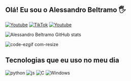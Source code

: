 ## Olá! Eu sou o Alessandro Beltramo 🖐️


[![Youtube](https://img.shields.io/badge/YouTube-FF0000?style=for-the-badge&logo=youtube&logoColor=white)](https://www.youtube.com/@overclockperformance)
[![TikTok](https://img.shields.io/badge/TikTok-000000?style=for-the-badge&logo=TikTok&logoColor=white)](https://www.tiktok.com/@beltramossm?lang=pt-BR)
[![Youtube](https://img.shields.io/badge/LinkedIn-0077B5?style=for-the-badge&logo=LinkedIn&logoColor=white)](https://www.linkedin.com/in/alessandro-beltramo/)

![Alessandro Beltramo GitHub stats](https://github-readme-stats.vercel.app/api?username=Alebeltramo&show_icons=true&theme=dracula&count_private=true)

![code-ezgif com-resize](https://github.com/Alebeltramo/Alebeltramo/assets/130994708/9c38c26c-4885-4d65-90a8-a8b900eb9eab)


## Tecnologias que eu uso no meu dia

<div style="display: inline_block">
  <img align="center" alt="python" src="https://img.shields.io/badge/Python-14354C?style=for-the-badge&logo=python&logoColor=white" />
  <img align="center" alt="js" src="https://img.shields.io/badge/JavaScript-F7DF1E?style=for-the-badge&logo=javascript&logoColor=black" />
  <img align="center" alt="C" src="https://img.shields.io/badge/C-00599C?style=for-the-badge&logo=Cpt&logoColor=black" />
  <img align="center" alt="Windows" src="https://img.shields.io/badge/Windows-0078D6?style=for-the-badge&logo=Cpt&logoColor=black" />

